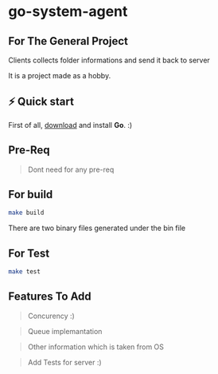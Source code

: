 
# go-system-agent

## For The General Project
Clients collects folder informations and send it back to server

It is a project made as a hobby.

## ⚡️ Quick start

First of all, [download](https://golang.org/dl/) and install **Go**. :)

## Pre-Req
> Dont need for any pre-req

## For build

```bash
make build
```
There are two binary files generated under the bin file

## For Test

```bash
make test
```

## Features To Add
> Concurency :)

> Queue implemantation

> Other information which is taken from OS

> Add Tests for server :)
